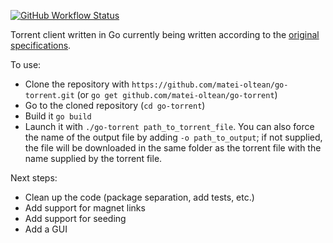 [![GitHub Workflow Status](https://img.shields.io/github/workflow/status/matei-oltean/go-torrent/Go)](https://github.com/matei-oltean/go-torrent/actions?query=workflow%3AGo)

Torrent client written in Go currently being written according to the [original specifications](https://www.bittorrent.org/beps/bep_0003.html).

To use:
* Clone the repository with `https://github.com/matei-oltean/go-torrent.git` (or `go get github.com/matei-oltean/go-torrent`)
* Go to the cloned repository (`cd go-torrent`)
* Build it `go build`
* Launch it with `./go-torrent path_to_torrent_file`. You can also force the name of the output file by adding `-o path_to_output`; if not supplied, the file will be downloaded in the same folder as the torrent file with the name supplied by the torrent file.

Next steps:
* Clean up the code (package separation, add tests, etc.)
* Add support for magnet links
* Add support for seeding
* Add a GUI

